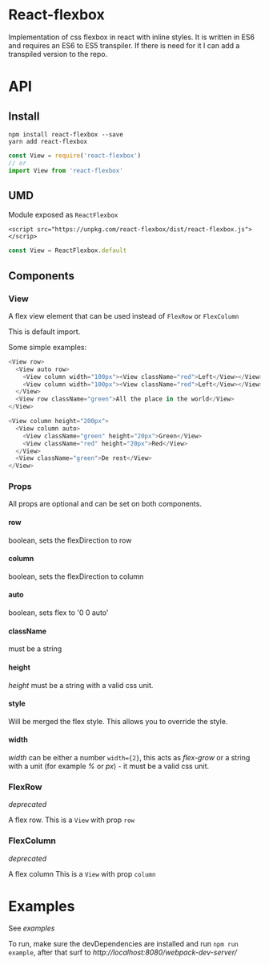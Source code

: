 # React-flexbox

Implementation of css flexbox in react with inline styles.
It is written in ES6 and requires an ES6 to ES5 transpiler. If there is need for
it I can add a transpiled version to the repo.

# API

## Install
```
npm install react-flexbox --save
yarn add react-flexbox
```
```js
const View = require('react-flexbox')
// or
import View from 'react-flexbox'
```

## UMD
Module exposed as `ReactFlexbox`

```
<script src="https://unpkg.com/react-flexbox/dist/react-flexbox.js"></scrip>
```
```js
const View = ReactFlexbox.default
```

## Components

### View

A flex view element that can be used instead of `FlexRow` or `FlexColumn`

This is default import.

Some simple examples:

```js
<View row>
  <View auto row>
    <View column width="100px"><View className="red">Left</View></View>
    <View column width="100px"><View className="red">Left</View></View>
  </View>
  <View row className="green">All the place in the world</View>
</View>
```

```js
<View column height="200px">
  <View column auto>
    <View className="green" height="20px">Green</View>
    <View className="red" height="20px">Red</View>
  </View>
  <View className="green">De rest</View>
</View>
```

### Props

All props are optional and can be set on both components.

#### row

boolean, sets the flexDirection to row

#### column

boolean, sets the flexDirection to column

#### auto

boolean, sets flex to '0 0 auto'

#### className

must be a string

#### height

_height_ must be a string with a valid css unit.

#### style

Will be merged the flex style. This allows you to override the style.

#### width

_width_ can be either a number `width={2}`, this acts as _flex-grow_ or a string
with a unit (for example _%_ or _px_) - it must be a valid css unit.

### FlexRow

*deprecated*

A flex row.
This is a `View` with prop `row`

### FlexColumn

*deprecated*

A flex column
This is a `View` with prop `column`


# Examples

See _examples_

To run, make sure the devDependencies are installed and run `npm run example`,
after that surf to _http://localhost:8080/webpack-dev-server/_
